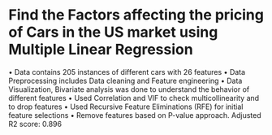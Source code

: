 #  Find the Factors affecting the pricing of Cars in the US market using Multiple Linear Regression
•	Data contains 205 instances of different cars with 26 features
•	Data Preprocessing includes Data cleaning and Feature engineering
•	Data Visualization, Bivariate analysis was done to understand the behavior of different features 
•	Used Correlation and VIF to check multicollinearity and to drop features
•	Used Recursive Feature Eliminations (RFE) for initial feature selections
•	Remove features based on P-value approach. Adjusted R2 score: 0.896

